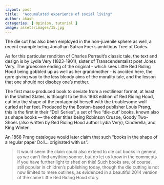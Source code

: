 ```yaml
---
layout: post
title:  "Accumulated experience of social living"
author: akash
categories: [ Opinion, tutorial ]
image: assets/images/15.jpg
---
```

The die cut has also been employed in the non-juvenile sphere as well, a recent example being Jonathan Safran Foer’s ambitious Tree of Codes. 

As for this particular rendition of Charles Perrault’s classic tale, the text and design is by Lydia Very (1823-1901), sister of Transcendentalist poet Jones Very. The gruesome ending of the original - which sees Little Red Riding Hood being gobbled up as well as her grandmother - is avoided here, the gore giving way to the less bloody aims of the morality tale, and the lesson that one should not disobey one’s mother.

The first mass-produced book to deviate from a rectilinear format, at least in the United States, is thought to be this 1863 edition of Red Riding Hood, cut into the shape of the protagonist herself with the troublesome wolf curled at her feet. Produced by the Boston-based publisher Louis Prang, this is the first in their “Doll Series”, a set of five “die-cut” books, known also as shape books — the other titles being Robinson Crusoe, Goody Two-Shoes (also written by Red Riding Hood author Lydia Very), Cinderella, and King Winter. 

An 1868 Prang catalogue would later claim that such “books in the shape of a regular paper Doll... originated with us”. 

> It would seem the claim could also extend to die cut books in general, as we can’t find anything sooner, but do let us know in the comments if you have further light to shed on this! Such books are, of course, still popular in children’s publishing today, though the die cutting is not now limited to mere outlines, as evidenced in a beautiful 2014 version of the same Little Red Riding Hood story. 